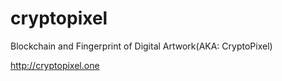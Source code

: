 # cryptopixel
Blockchain and Fingerprint of Digital Artwork(AKA: CryptoPixel)

http://cryptopixel.one
